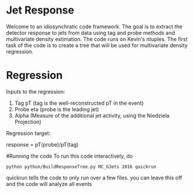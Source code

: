 # Jet Response
Welcome to an idiosynchratic code framework. The goal is to extract the detector response to jets from data using tag and probe methods and multivariate density estimation. The code runs on Kevin's ntuples. The first task of the code is to create a tree that will be used for multivariate density regression.

# Regression 
Inputs to the regression:
 1. Tag pT (tag is the well-reconstructed pT in the event)
 2. Probe eta (probe is the leading jet)
 3. Alpha (Measure of the additional jet activity, using the Niedziela Projection)

Regression target:

response = pT(probe)/pT(tag)

#Running the code
To run this code interactively, do
```
python python/BuildResponseTree.py MC_GJets 2016 quickrun
```
quickrun tells the code to only run over a few files. you can leave this off and
the code will analyze all events
